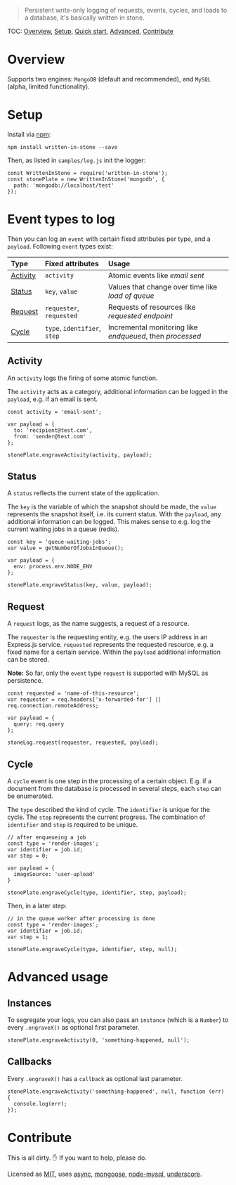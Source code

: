 > Persistent write-only logging of requests, events, cycles, and loads to a database, it's basically written in stone.

TOC: [Overview](#overview), [Setup](#setup), [Quick start](#event-types-to-log), [Advanced](#advanced-usage), [Contribute](#contribute)

# Overview
Supports two engines: `MongoDB` (default and recommended), and `MySQL` (alpha, limited functionality).

# Setup

Install via [npm](https://www.npmjs.com/package/written-in-stone):

```
npm install written-in-stone --save
```

Then, as listed in `samples/log.js` init the logger:

```
const WrittenInStone = require('written-in-stone');
const stonePlate = new WrittenInStone('mongodb', {
  path: 'mongodb://localhost/test'
});
```

# Event types to log
Then you can log an `event` with certain fixed attributes per type, and a `payload`. Following `event` types exist:

Type                  | Fixed attributes             | Usage
:-------------------- | :--------------------------- | :--------------------------------------------------------
[Activity](#activity) | `activity`                   | Atomic events like *email sent*
[Status](#status)     | `key`, `value`               | Values that change over time like *load of queue*
[Request](#request)   | `requester`, `requested`     | Requests of resources like *requested endpoint*
[Cycle](#cycle)       | `type`, `identifier`, `step` | Incremental monitoring like *endqueued*, then *processed*

## Activity
An `activity` logs the firing of some atomic function.

The `activity` acts as a category, additional information can be logged in the `payload`, e.g. if an email is sent.

```
const activity = 'email-sent';

var payload = {
  to: 'recipient@test.com',
  from: 'sender@test.com'
};

stonePlate.engraveActivity(activity, payload);
```

## Status
A `status` reflects the current state of the application.

The `key` is the variable of which the snapshot should be made, the `value` represents the snapshot itself, i.e. its current status. With the `payload`, any additional information can be logged. This makes sense to e.g. log the current waiting jobs in a queue (redis).

```
const key = 'queue-waiting-jobs';
var value = getNumberOfJobsInQueue();

var payload = {
  env: process.env.NODE_ENV
};

stonePlate.engraveStatus(key, value, payload);
```

## Request
A `request` logs, as the name suggests, a request of a resource.

The `requester` is the requesting entity, e.g. the users IP address in an Express.js service. `requested` represents the requested resource, e.g. a fixed name for a certain service. Within the `payload` additional information can be stored.

**Note:** So far, only the `event` type `request` is supported with MySQL as persistence.

```
const requested = 'name-of-this-resource';
var requester = req.headers['x-forwarded-for'] || req.connection.remoteAddress;

var payload = {
  query: req.query
};

stoneLog.request(requester, requested, payload);
```

## Cycle
A `cycle` event is one step in the processing of a certain object. E.g. if a document from the database is processed in several steps, each `step` can be enumerated.

The `type` described the kind of cycle. The `identifier` is unique for the cycle. The `step` represents the current progress. The combination of `identifier` and `step` is required to be unique.

```
// after enqueueing a job
const type = 'render-images';
var identifier = job.id;
var step = 0;

var payload = {
  imageSource: 'user-upload'
}

stonePlate.engraveCycle(type, identifier, step, payload);
```

Then, in a later step:

```
// in the queue worker after processing is done
const type = 'render-images';
var identifier = job.id;
var step = 1;

stonePlate.engraveCycle(type, identifier, step, null);
```

# Advanced usage

## Instances

To segregate your logs, you can also pass an `instance` (which is a `Number`) to every `.engraveX()` as optional first parameter.

```
stonePlate.engraveActivity(0, 'something-happened, null');
```

## Callbacks

Every `.engraveX()` has a `callback` as optional last parameter.

```
stonePlate.engraveActivity('something-happened', null, function (err) {
  console.log(err);
});
```

# Contribute

This is all dirty. ✋ If you want to help, please do.

Licensed as [MIT](http://opensource.org/licenses/MIT), uses
[async](https://github.com/caolan/async),
[mongoose](http://mongoosejs.com/),
[node-mysql](https://github.com/felixge/node-mysql),
[underscore](http://underscorejs.org/).
